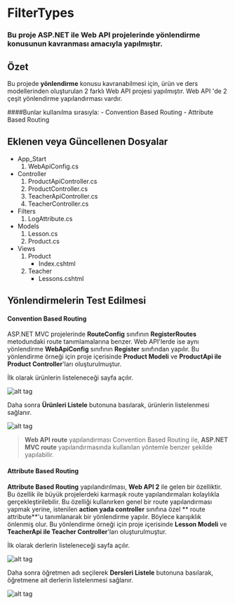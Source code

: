 # FilterTypes

<h3>Bu proje ASP.NET ile Web API projelerinde yönlendirme konusunun kavranması amacıyla yapılmıştır.</h3>

## Özet

Bu projede **yönlendirme** konusu kavranabilmesi için, ürün ve ders modellerinden oluşturulan 2 farklı Web API projesi yapılmıştır. Web API 'de 2 çeşit yönlendirme yapılandırması vardır. 

####Bunlar kullanılma sırasıyla:
	- Convention Based Routing
	- Attribute Based Routing

## Eklenen veya Güncellenen Dosyalar

- App_Start
	1. WebApiConfig.cs
- Controller 
	1. ProductApiController.cs
	2. ProductController.cs
	3. TeacherApiController.cs
	4. TeacherController.cs
- Filters
	1. LogAttribute.cs
- Models
	1. Lesson.cs
	2. Product.cs
- Views
	1. Product
		- Index.cshtml
	2. Teacher
		- Lessons.cshtml

## Yönlendirmelerin Test Edilmesi

#### Convention Based Routing

ASP.NET MVC projelerinde **RouteConfig** sınıfının **RegisterRoutes** metodundaki route tanımlamalarına benzer. Web API'lerde ise aynı yönlendirme **WebApiConfig** sınıfının **Register** sınıfından yapılır. Bu yönlendirme örneği için proje içerisinde **Product Modeli** ve **ProductApi ile Product Controller**'ları oluşturulmuştur.

İlk olarak ürünlerin listeleneceği sayfa açılır.

![alt tag](https://github.com/bsokat/WebApiRouting/blob/master/Source/ConventionBasedRouting1.png)

Daha sonra **Ürünleri Listele** butonuna basılarak, ürünlerin listelenmesi sağlanır.

![alt tag](https://github.com/bsokat/WebApiRouting/blob/master/Source/ConventionBasedRouting2.png)

> **Web API route** yapılandırması Convention Based Routing ile, **ASP.NET MVC route** yapılandırmasında kullanılan yöntemle benzer şekilde yapılabilir.

#### Attribute Based Routing

**Attribute Based Routing** yapılandırılması, **Web API 2** ile gelen bir özelliktir. Bu özellik ile büyük projelerdeki karmaşık route yapılandırmaları kolaylıkla gerçekleştirilebilir. Bu özelliği kullanırken genel bir route yapılandırması yapmak yerine, istenilen **action yada controller** sınıfına özel ** route attribute**'u tanımlanarak bir yönlendirme yapılır. Böylece karışıklık önlenmiş olur. Bu yönlendirme örneği için proje içerisinde **Lesson Modeli** ve **TeacherApi ile Teacher Controller**'ları oluşturulmuştur.

İlk olarak derlerin listeleneceği sayfa açılır.

![alt tag](https://github.com/bsokat/WebApiRouting/blob/master/Source/AttributeBasedRouting1.png)

Daha sonra öğretmen adı seçilerek **Dersleri Listele** butonuna basılarak, öğretmene ait derlerin listelenmesi sağlanır.

![alt tag](https://github.com/bsokat/WebApiRouting/blob/master/Source/AttributeBasedRouting2.png)